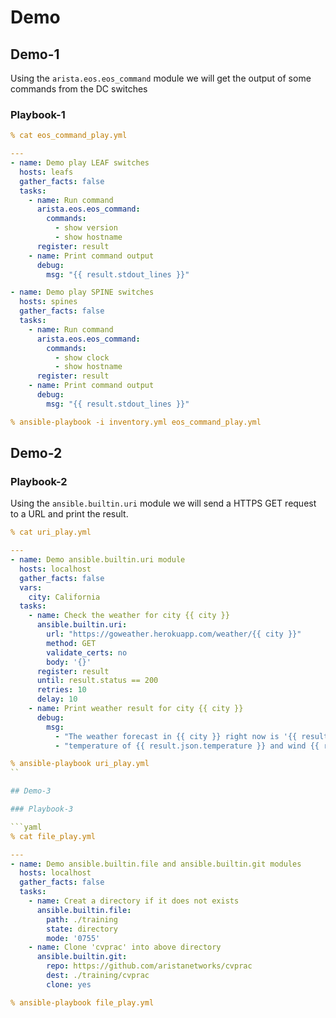 # Demo

## Demo-1

Using the `arista.eos.eos_command` module we will get the output of some commands from the DC switches

### Playbook-1

```yaml
% cat eos_command_play.yml

---
- name: Demo play LEAF switches
  hosts: leafs
  gather_facts: false
  tasks:
    - name: Run command
      arista.eos.eos_command:
        commands:
          - show version
          - show hostname
      register: result
    - name: Print command output
      debug:
        msg: "{{ result.stdout_lines }}"

- name: Demo play SPINE switches
  hosts: spines
  gather_facts: false
  tasks:
    - name: Run command
      arista.eos.eos_command:
        commands:
          - show clock
          - show hostname
      register: result
    - name: Print command output
      debug:
        msg: "{{ result.stdout_lines }}"

% ansible-playbook -i inventory.yml eos_command_play.yml
```

## Demo-2

### Playbook-2

Using the `ansible.builtin.uri` module we will send a HTTPS GET request to a URL and print the result.

```yaml
% cat uri_play.yml

---
- name: Demo ansible.builtin.uri module
  hosts: localhost
  gather_facts: false
  vars:
    city: California
  tasks:
    - name: Check the weather for city {{ city }}
      ansible.builtin.uri:
        url: "https://goweather.herokuapp.com/weather/{{ city }}"
        method: GET
        validate_certs: no
        body: '{}'
      register: result
      until: result.status == 200
      retries: 10
      delay: 10
    - name: Print weather result for city {{ city }}
      debug:
        msg:
          - "The weather forecast in {{ city }} right now is '{{ result.json.description | lower }}' with"
          - "temperature of {{ result.json.temperature }} and wind {{ result.json.wind }}"

% ansible-playbook uri_play.yml
``

## Demo-3

### Playbook-3

```yaml
% cat file_play.yml

---
- name: Demo ansible.builtin.file and ansible.builtin.git modules
  hosts: localhost
  gather_facts: false
  tasks:
    - name: Creat a directory if it does not exists
      ansible.builtin.file:
        path: ./training
        state: directory
        mode: '0755'
    - name: Clone 'cvprac' into above directory
      ansible.builtin.git:
        repo: https://github.com/aristanetworks/cvprac
        dest: ./training/cvprac
        clone: yes

% ansible-playbook file_play.yml
```
